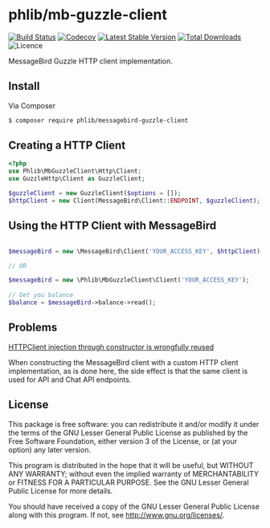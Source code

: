 # phlib/mb-guzzle-client

[![Build Status](https://img.shields.io/travis/phlib/mb-guzzle-client/master.svg)](https://travis-ci.org/phlib/mb-guzzle-client)
[![Codecov](https://img.shields.io/codecov/c/github/phlib/mb-guzzle-client.svg)](https://codecov.io/gh/phlib/mb-guzzle-client)
[![Latest Stable Version](https://img.shields.io/packagist/v/phlib/mb-guzzle-client.svg)](https://packagist.org/packages/phlib/mb-guzzle-client)
[![Total Downloads](https://img.shields.io/packagist/dt/phlib/mb-guzzle-client.svg)](https://packagist.org/packages/phlib/mb-guzzle-client)
![Licence](https://img.shields.io/github/license/phlib/mb-guzzle-client.svg?style=flat-square)

MessageBird Guzzle HTTP client implementation.

## Install

Via Composer

``` bash
$ composer require phlib/messagebird-guzzle-client
```

## Creating a HTTP Client

``` php
<?php
use Phlib\MbGuzzleClient\Http\Client;
use GuzzleHttp\Client as GuzzleClient;

$guzzleClient = new GuzzleClient($options = []);
$httpClient = new Client(MessageBird\Client::ENDPOINT, $guzzleClient);

```

## Using the HTTP Client with MessageBird

``` php

$messageBird = new \MessageBird\Client('YOUR_ACCESS_KEY', $httpClient);

// OR

$messageBird = new \Phlib\MbGuzzleClient\Client('YOUR_ACCESS_KEY');
 
// Get you balance
$balance = $messageBird->balance->read();

```

## Problems

[HTTPClient injection through constructor is wrongfully reused](https://github.com/messagebird/php-rest-api/issues/29)

When constructing the MessageBird client with a custom HTTP client implementation, as is done here, the side effect is
that the same client is used for API and Chat API endpoints.

## License

This package is free software: you can redistribute it and/or modify
it under the terms of the GNU Lesser General Public License as published by
the Free Software Foundation, either version 3 of the License, or
(at your option) any later version.

This program is distributed in the hope that it will be useful,
but WITHOUT ANY WARRANTY; without even the implied warranty of
MERCHANTABILITY or FITNESS FOR A PARTICULAR PURPOSE.  See the
GNU Lesser General Public License for more details.

You should have received a copy of the GNU Lesser General Public License
along with this program.  If not, see <http://www.gnu.org/licenses/>.
